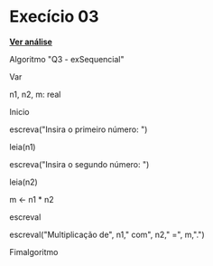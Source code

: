# Execício 03
[**Ver análise**](Analise03.md)

Algoritmo "Q3 - exSequencial"

Var

n1, n2, m: real

Inicio

escreva("Insira o primeiro número: ")

leia(n1)

escreva("Insira o segundo número: ")

leia(n2)

m <- n1 * n2

escreval

escreval("Multiplicação de", n1," com", n2," =", m,".")

Fimalgoritmo
